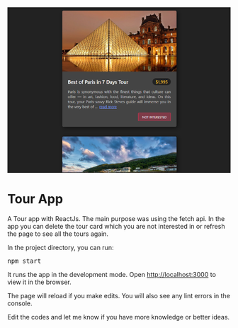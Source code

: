<div>
  <img src="./src/image/page.PNG" />
  <h1>Tour App</h1>
  <p>
    A Tour app with ReactJs. The main purpose was using the fetch api. In the app you can delete the tour card which you are not interested in or refresh the page to see all the tours again.
  </p>
</div>
<div>
  <p>In the project directory, you can run:</p>
  <pre>npm start</pre>
  <p>
    It runs the app in the development mode. Open
    <a href="http://localhost:3000">http://localhost:3000</a> to view it in the
    browser.
  </p>
  <p>
    The page will reload if you make edits. You will also see any lint errors in
    the console.
  </p>
  <p>
    Edit the codes and let me know if you have more knowledge or better ideas.
  </p>
</div>
